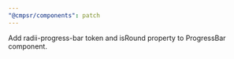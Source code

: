 ```yaml
---
"@cmpsr/components": patch
---
```


Add radii-progress-bar token and isRound property to ProgressBar component.
